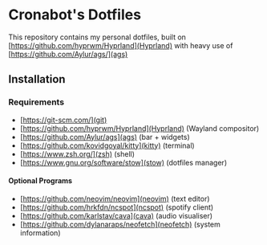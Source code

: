 # Cronabot's Dotfiles

This repository contains my personal dotfiles, built on [https://github.com/hyprwm/Hyprland](Hyprland) with heavy use of [https://github.com/Aylur/ags/](ags)

## Installation

### Requirements

- [https://git-scm.com/](git)
- [https://github.com/hyprwm/Hyprland](Hyprland) (Wayland compositor)
- [https://github.com/Aylur/ags](ags) (bar + widgets)
- [https://github.com/kovidgoyal/kitty](kitty) (terminal)
- [https://www.zsh.org/](zsh) (shell)
- [https://www.gnu.org/software/stow](stow) (dotfiles manager)

#### Optional Programs

- [https://github.com/neovim/neovim](neovim) (text editor)
- [https://github.com/hrkfdn/ncspot](ncspot) (spotify client)
- [https://github.com/karlstav/cava](cava) (audio visualiser)
- [https://github.com/dylanaraps/neofetch](neofetch) (system information)
